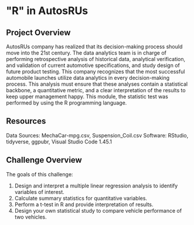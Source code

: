 # "R" in AutosRUs

## Project Overview
AutosRUs company has realized that its decision-making process should move into the 21st century. The data analytics team is in charge of performing retrospective analysis of historical data, analytical verification, and validation of current automotive specifications, and study design of future product testing. This company recognizes that the most successful automobile launches utilize data analytics in every decision-making process. This analysis must ensure that these analyses contain a statistical backbone, a quantitative metric, and a clear interpretation of the results to keep upper management happy.  This module, the statistic test was performed by using the R programming language.  

## Resources
Data Sources: MechaCar-mpg.csv, Suspension_Coil.csv
Software:  RStudio, tidyverse, ggpubr, Visual Studio Code 1.45.1 


## Challenge Overview

The goals of this challenge:

1. Design and interpret a multiple linear regression analysis to identify variables of interest.
2. Calculate summary statistics for quantitative variables.
3. Perform a t-test in R and provide interpretation of results.
4. Design your own statistical study to compare vehicle performance of two vehicles.


